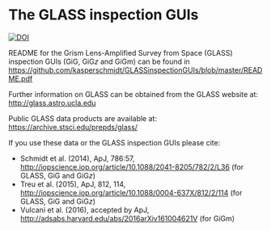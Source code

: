 # The GLASS inspection GUIs

[![DOI](https://zenodo.org/badge/30213797.svg)](https://zenodo.org/badge/latestdoi/30213797)

README for the Grism Lens-Amplified Survey from Space (GLASS) inspection GUIs (GiG, GiG*z* and GiGm) can be found in
    https://github.com/kasperschmidt/GLASSinspectionGUIs/blob/master/README.pdf

Further information on GLASS can be obtained from the GLASS website at: 
    http://glass.astro.ucla.edu

Public GLASS data products are available at:
    https://archive.stsci.edu/prepds/glass/

If you use these data or the GLASS inspection GUIs please cite:
- Schmidt et al. (2014), ApJ, 786:57, http://iopscience.iop.org/article/10.1088/2041-8205/782/2/L36 (for GLASS, GiG and GiG*z*)
- Treu et al. (2015), ApJ, 812, 114, http://iopscience.iop.org/article/10.1088/0004-637X/812/2/114 (for GLASS, GiG and GiG*z*)
- Vulcani et al. (2016), accepted by ApJ, http://adsabs.harvard.edu/abs/2016arXiv161004621V (for GiGm)
   

